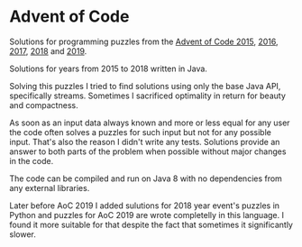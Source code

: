 # Advent of Code

Solutions for programming puzzles from the <a href='http://adventofcode.com/2015'>Advent of Code 2015</a>, <a href='http://adventofcode.com/2016'>2016</a>, <a href='http://adventofcode.com/2017'>2017</a>, <a href='http://adventofcode.com/2018'>2018</a> and <a href='http://adventofcode.com/2019'>2019</a>.

Solutions for years from 2015 to 2018 written in Java.

Solving this puzzles I tried to find solutions using only the base Java API, specifically streams. Sometimes I sacrificed optimality in return for beauty and compactness.

As soon as an input data always known and more or less equal for any user the code often solves a puzzles for such input but not for any possible input. That's also the reason I didn't write any tests. Solutions provide an answer to both parts of the problem when possible without major changes in the code.

The code can be compiled and run on Java 8 with no dependencies from any external libraries.

Later before AoC 2019 I added sulutions for 2018 year event's puzzles in Python and puzzles for AoC 2019 are wrote completelly in this language. I found it more suitable for that despite the fact that sometimes it significantly slower.
